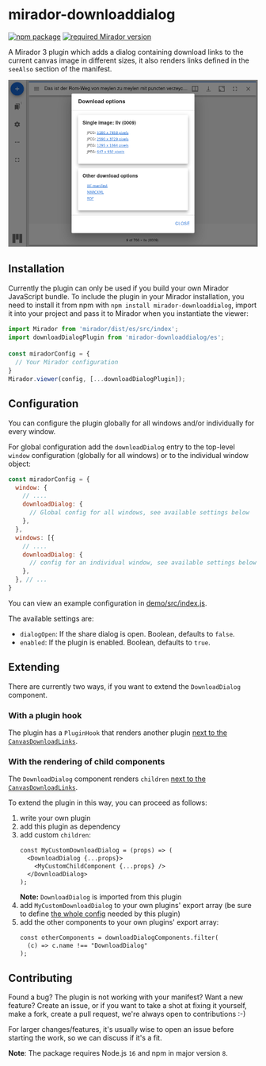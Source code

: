 # mirador-downloaddialog

[![npm package][npm-badge]][npm]
[![required Mirador version][mirador-badge]][mirador]

A Mirador 3 plugin which adds a dialog containing download links to the current canvas image in different sizes, it also renders links defined in the `seeAlso` section of the manifest.

![Screenshot][screenshot]

## Installation

Currently the plugin can only be used if you build your own Mirador JavaScript bundle.
To include the plugin in your Mirador installation, you need to install it
from npm with `npm install mirador-downloaddialog`, import it into your project
and pass it to Mirador when you instantiate the viewer:

```javascript
import Mirador from 'mirador/dist/es/src/index';
import downloadDialogPlugin from 'mirador-downloaddialog/es';

const miradorConfig = {
  // Your Mirador configuration
}
Mirador.viewer(config, [...downloadDialogPlugin]);
```

## Configuration

You can configure the plugin globally for all windows and/or individually for
every window.

For global configuration add the `downloadDialog` entry to the top-level
`window` configuration (globally for all windows) or to the individual window
object:

```javascript
const miradorConfig = {
  window: {
    // ....
    downloadDialog: {
      // Global config for all windows, see available settings below
    },
  },
  windows: [{
    // ....
    downloadDialog: {
      // config for an individual window, see available settings below
    },
  }, // ...
}
```

You can view an example configuration in [demo/src/index.js][demo-cfg].

The available settings are:

- `dialogOpen`: If the share dialog is open. Boolean, defaults to `false`.
- `enabled`: If the plugin is enabled. Boolean, defaults to `true`.

## Extending

There are currently two ways, if you want to extend the `DownloadDialog` component.

### With a plugin hook

The plugin has a `PluginHook` that renders another plugin [next to the `CanvasDownloadLinks`][plugin-hook].

### With the rendering of child components

The `DownloadDialog` component renders `children` [next to the `CanvasDownloadLinks`][children].

To extend the plugin in this way, you can proceed as follows:

1. write your own plugin
2. add this plugin as dependency
3. add custom `children`:
   ```
   const MyCustomDownloadDialog = (props) => (
     <DownloadDialog {...props}>
       <MyCustomChildComponent {...props} />
     </DownloadDialog>
   );
   ```
   **Note:** `DownloadDialog` is imported from this plugin
4. add `MyCustomDownloadDialog` to your own plugins' export array (be sure to define [the whole config][plugin-cfg] needed by this plugin)
5. add the other components to your own plugins' export array:
   ```
   const otherComponents = downloadDialogComponents.filter(
     (c) => c.name !== "DownloadDialog"
   );
   ```

## Contributing

Found a bug? The plugin is not working with your manifest? Want a new
feature? Create an issue, or if you want to take a shot at fixing it
yourself, make a fork, create a pull request, we're always open to
contributions :-)

For larger changes/features, it's usually wise to open an issue before
starting the work, so we can discuss if it's a fit.

**Note**: The package requires Node.js `16` and npm in major version `8`.

[children]: https://github.com/dbmdz/mirador-downloaddialog/blob/main/src/components/DownloadDialog.jsx#L69
[demo-cfg]: https://github.com/dbmdz/mirador-downloaddialog/blob/main/demo/src/index.js#L5-L35
[mirador]: https://github.com/ProjectMirador/mirador/releases/tag/v3.3.0
[mirador-badge]: https://img.shields.io/badge/Mirador-%E2%89%A53.3.0-blueviolet
[npm]: https://www.npmjs.org/package/mirador-downloaddialog
[npm-badge]: https://img.shields.io/npm/v/mirador-downloaddialog.png?style=flat-square
[plugin-cfg]: https://github.com/dbmdz/mirador-downloaddialog/blob/main/src/index.js#L37-L57
[plugin-hook]: https://github.com/dbmdz/mirador-downloaddialog/blob/main/src/components/DownloadDialog.jsx#L68
[screenshot]: .docassets/screenshot.png
